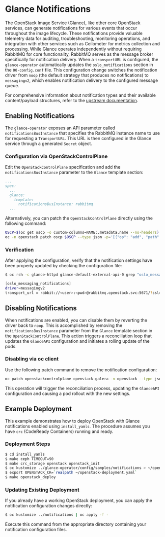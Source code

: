 # Glance Notifications

The OpenStack Image Service (Glance), like other core OpenStack services, can
generate notifications for various events that occur throughout the image
lifecycle. These notifications provide valuable telemetry data for auditing,
troubleshooting, monitoring operations, and integration with other services
such as Ceilometer for metrics collection and processing.
While Glance operates independently without requiring RabbitMQ for core
functionality, RabbitMQ serves as the message broker specifically for
notification delivery. When a `transportURL` is configured, the
`glance-operator` automatically updates the `oslo_notifications` section in the
`00-config.conf` file. This configuration change switches the notification
driver from `noop` (the default strategy that produces no notifications) to
`messagingv2`, which enables notification delivery to the configured message
queue.

For comprehensive information about notification types and their available
content/payload structures, refer to the [upstream
documentation](https://docs.openstack.org/glance/latest/admin/notifications.html).

## Enabling Notifications

The `glance-operator` exposes an API parameter called `notificationsBusInstance`
that specifies the RabbitMQ instance name to use for requesting a
`TransportURL`. This URL is then configured in the Glance service through a
generated `Secret` object.

### Configuration via OpenStackControlPlane

Edit the `OpenStackControlPlane` specification and add the `notificationsBusInstance` parameter to the `Glance` template section:

```yaml
...
spec:
  ...
  glance:
    template:
      notificationsBusInstance: rabbitmq
  ...
```

Alternatively, you can patch the `OpenStackControlPlane` directly using the
following command:

```bash
OSCP=$(oc get oscp -o custom-columns=NAME:.metadata.name --no-headers)
oc -n openstack patch oscp $OSCP --type json -p='[{"op": "add", "path": "/spec/glance/template/notificationsBusInstance", "value": "rabbitmq"}]'
```

### Verification

After applying the configuration, verify that the notification settings have
been properly updated by checking the configuration file:

```bash
$ oc rsh -c glance-httpd glance-default-external-api-0 grep "oslo_messaging_notifications" /etc/glance/glance.conf.d/00-config.conf -A 2

[oslo_messaging_notifications]
driver=messagingv2
transport_url = rabbit://<user>:<pwd>@rabbitmq.openstack.svc:5671/?ssl=1
```

## Disabling Notifications

When notifications are enabled, you can disable them by reverting the driver
back to `noop`. This is accomplished by removing the `notificationsBusInstance`
parameter from the `Glance` template section in the `OpenStackControlPlane`.
This action triggers a reconciliation loop that updates the `GlanceAPI`
configuration and initiates a rolling update of the pods.

### Disabling via oc client

Use the following patch command to remove the notification configuration:

```bash
oc patch openstackcontrolplane openstack-galera -n openstack --type json -p='[{"op": "remove", "path": "/spec/glance/template/notificationsBusInstance"}]'
```

This operation will trigger the reconciliation process, updating the
`GlanceAPI` configuration and causing a pod rollout with the new settings.

## Example Deployment

This example demonstrates how to deploy OpenStack with Glance notifications
enabled using `install_yamls`. The procedure assumes you have `crc` (CodeReady
Containers) running and ready.


### Deployment Steps

```bash
$ cd install_yamls
$ make ceph TIMEOUT=90
$ make crc_storage openstack openstack_init
$ oc kustomize ../glance-operator/config/samples/notifications > ~/openstack-deployment.yaml
$ export OPENSTACK_CR=`realpath ~/openstack-deployment.yaml`
$ make openstack_deploy
```

### Updating Existing Deployment

If you already have a working OpenStack deployment, you can apply the
notification configuration changes directly:

```bash
$ oc kustomize ../notifications | oc apply -f -
```

Execute this command from the appropriate directory containing your
notification configuration files.
